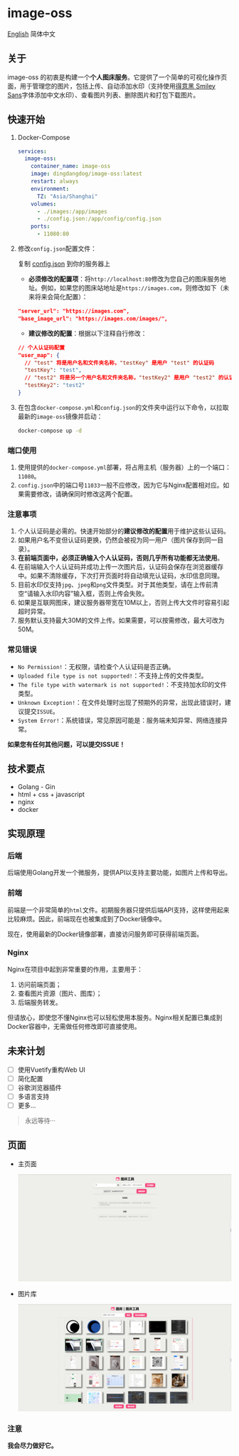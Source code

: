 # image-oss

[English](./README.md)  简体中文

## 关于

image-oss 的初衷是构建一个**个人图床服务**。它提供了一个简单的可视化操作页面，用于管理您的图片，包括上传、自动添加水印（支持使用[得意黑 Smiley Sans](https://github.com/atelier-anchor/smiley-sans)字体添加中文水印）、查看图片列表、删除图片和打包下载图片。

## 快速开始

1. Docker-Compose

   ```yaml
   services:
     image-oss:
       container_name: image-oss
       image: dingdangdog/image-oss:latest
       restart: always
       environment:
         TZ: "Asia/Shanghai"
       volumes:
         - ./images:/app/images
         - ./config.json:/app/config/config.json
       ports:
         - 11080:80
   ```

2. 修改`config.json`配置文件：

   复制 [config.json](./docker/config.json) 到你的服务器上

   - **必须修改的配置项**：将`http://localhost:80`修改为您自己的图床服务地址。例如，如果您的图床站地址是`https://images.com`，则修改如下（未来将来会简化配置）：

   ```json
   "server_url": "https://images.com",
   "base_image_url": "https://images.com/images/",
   ```

   - **建议修改的配置**：根据以下注释自行修改：

   ```json
   // 个人认证码配置
   "user_map": {
     // "test" 将是用户名和文件夹名称，"testKey" 是用户 "test" 的认证码
     "testKey": "test",
     // "test2" 将是另一个用户名和文件夹名称，"testKey2" 是用户 "test2" 的认证码
     "testKey2": "test2"
   }
   ```

3. 在包含`docker-compose.yml`和`config.json`的文件夹中运行以下命令，以拉取最新的`image-oss`镜像并启动：

   ```sh
   docker-compose up -d
   ```

### 端口使用

1. 使用提供的`docker-compose.yml`部署，将占用主机（服务器）上的一个端口：`11080`。
2. `config.json`中的端口号`11033`一般不应修改，因为它与Nginx配置相对应。如果需要修改，请确保同时修改这两个配置。

### 注意事项

1. 个人认证码是必需的。快速开始部分的**建议修改的配置**用于维护这些认证码。
2. 如果用户名不变但认证码更换，仍然会被视为同一用户（图片保存到同一目录）。
3. **在前端页面中，必须正确输入个人认证码，否则几乎所有功能都无法使用**。
4. 在前端输入个人认证码并成功上传一次图片后，认证码会保存在浏览器缓存中。如果不清除缓存，下次打开页面时将自动填充认证码，水印信息同理。
5. 目前水印仅支持`jpg`、`jpeg`和`png`文件类型。对于其他类型，请在上传前清空“请输入水印内容”输入框，否则上传会失败。
6. 如果是互联网图床，建议服务器带宽在10M以上，否则上传大文件时容易引起超时异常。
7. 服务默认支持最大30M的文件上传。如果需要，可以按需修改，最大可改为50M。

### 常见错误

- `No Permission!`：无权限，请检查个人认证码是否正确。
- `Uploaded file type is not supported!`：不支持上传的文件类型。
- `The file type with watermark is not supported!`：不支持加水印的文件类型。
- `Unknown Exception!`：在文件处理时出现了预期外的异常，出现此错误时，建议提交`ISSUE`。
- `System Error!`：系统错误，常见原因可能是：服务端未知异常、网络连接异常。

**如果您有任何其他问题，可以提交ISSUE！**

## 技术要点

- Golang - Gin
- html + css + javascript
- nginx
- docker

## 实现原理

### 后端

后端使用Golang开发一个微服务，提供API以支持主要功能，如图片上传和导出。

### 前端

前端是一个非常简单的`html`文件。初期服务器只提供后端API支持，这样使用起来比较麻烦。因此，前端现在也被集成到了Docker镜像中。

现在，使用最新的Docker镜像部署，直接访问服务即可获得前端页面。

### Nginx

Nginx在项目中起到非常重要的作用，主要用于：

1. 访问前端页面；
2. 查看图片资源（图片、图库）；
3. 后端服务转发。

但请放心，即使您不懂Nginx也可以轻松使用本服务。Nginx相关配置已集成到Docker容器中，无需做任何修改即可直接使用。

## 未来计划

- [ ] 使用Vuetify重构Web UI
- [ ] 简化配置
- [ ] 谷歌浏览器插件
- [ ] 多语言支持
- [ ] 更多...

> 永远等待···

## 页面

- 主页面

  ![home](./images/home.jpg)

- 图片库

  ![store](./images/store.jpg)

### 注意

**我会尽力做好它。**

